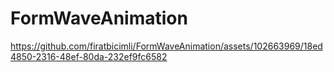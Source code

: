 # FormWaveAnimation


https://github.com/firatbicimli/FormWaveAnimation/assets/102663969/18ed4850-2316-48ef-80da-232ef9fc6582

